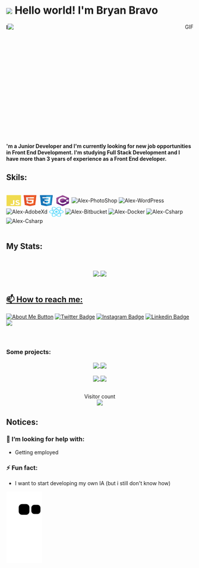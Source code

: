 # <img src="https://emojis.slackmojis.com/emojis/images/1531849430/4246/blob-sunglasses.gif?1531849430" width="30"/> Hello world! I'm Bryan Bravo

<!--   ![c633c20ede82f0e0ced7d570dbe3a1f3](https://user-images.githubusercontent.com/70382532/138322189-2db8df52-9dcb-40a0-88a8-c365466bd33d.gif) -->
<div align="right"> 
  <img align="right" alt="GIF" src="https://github.com/Akherox/Akherox/blob/main/.github/workflows/138322189-2db8df52-9dcb-40a0-88a8-c365466bd33d.gif?raw=true" width="500" height="320" />
</div>

#### I'm a Junior Developer and I'm currently looking for new job opportunities in Front End Development. I'm studying Full Stack Development and I have more than 3 years of experience as a Front End developer.
   
## Skils:
<!--   //Web for icons: https://devicon.dev/ -->
<div style="display: inline_block">
<br>
  <img align="center" alt="Alex-Js" height="30" width="40" src="https://raw.githubusercontent.com/devicons/devicon/master/icons/javascript/javascript-plain.svg">
  <img align="center" alt="Alex-HTML" height="30" width="40" src="https://raw.githubusercontent.com/devicons/devicon/master/icons/html5/html5-original.svg">
  <img align="center" alt="Alex-CSS" height="30" width="40" src="https://raw.githubusercontent.com/devicons/devicon/master/icons/css3/css3-original.svg">
  <img align="center" alt="Alex-C#" height="30" width="40" src="https://raw.githubusercontent.com/devicons/devicon/master/icons/csharp/csharp-original.svg">
  <img align="center" alt="Alex-PhotoShop" height="30" width="40" src="https://cdn.jsdelivr.net/gh/devicons/devicon/icons/photoshop/photoshop-plain.svg"> 
  <img align="center" alt="Alex-WordPress" height="30" width="40" src="https://cdn.jsdelivr.net/gh/devicons/devicon/icons/wordpress/wordpress-plain.svg"> 
  <img align="center" alt="Alex-AdobeXd" height="30" width="40" src="https://cdn.jsdelivr.net/gh/devicons/devicon/icons/xd/xd-line.svg"> 
  <img align="center" alt="Alex-React" height="30" width="40" src="https://raw.githubusercontent.com/devicons/devicon/master/icons/react/react-original.svg">
  <img align="center" alt="Alex-Bitbucket" height="30" width="40" src="https://cdn.jsdelivr.net/gh/devicons/devicon/icons/bitbucket/bitbucket-original-wordmark.svg">
  <img align="center" alt="Alex-Docker" height="30" width="40" src="https://cdn.jsdelivr.net/gh/devicons/devicon/icons/docker/docker-original-wordmark.svg">
  <img align="center" alt="Alex-Csharp" height="30" width="40" src="https://cdn.jsdelivr.net/gh/devicons/devicon/icons/git/git-plain-wordmark.svg">
  <img align="center" alt="Alex-Csharp" height="30" width="40" src="https://cdn.jsdelivr.net/gh/devicons/devicon/icons/vuejs/vuejs-original-wordmark.svg" />
          
          
  <!--   <img align="center" alt="Alex-Csharp" height="30" width="40" src="https://cdn.jsdelivr.net/gh/devicons/devicon/icons/sequelize/sequelize-original.svg"> -->
  <!--   <img align="center" alt="Alex-Ts" height="30" width="40" src="https://raw.githubusercontent.com/devicons/devicon/master/icons/typescript/typescript-plain.svg"> -->
  <!--   <img align="center" alt="Alex-Python" height="30" width="40" src="https://raw.githubusercontent.com/devicons/devicon/master/icons/python/python-original.svg"> -->
</div>
  <br>                
                 
## My Stats:
<br>
<br>
<div align="center">
  <a href="https://github.com/Akherox">
    <img align="center" height="150em" src="https://github-readme-stats.vercel.app/api?username=akherox&show_icons=true&theme=radical&include_all_commits=true&count_private=true"/>
    <img align="center" height="150em" src="https://github-readme-stats.vercel.app/api/top-langs/?username=akherox&layout=compact&langs_count=7&theme=radical"/>
</div>
 <br>
    
## 📫 How to reach me:
  <!--   Web for social webs: https://dev.to/envoy_/150-badges-for-github-pnk -->
<div>
<!--   <a href="https://www.youtube.com/channel/UC_-uuuZbY0AAt9CViNzvc-Q" target="_blank"><img src="https://img.shields.io/badge/YouTube-FF0000?style=for-the-badge&logo=youtube&logoColor=white" target="_blank"></a> -->
  <a href="https://portfolio-v2-w4kb-git-main-akheroxs-projects.vercel.app/" target="_blank"><img src="https://img.shields.io/badge/About_Me-grey?style=for-the-badge&logo=readme&logoColor=white" alt="About Me Button"/></a>
  <a href="https://twitter.com/Bryanalexbm1" target="_blank"><img src="https://img.shields.io/badge/Twitter-black?style=for-the-badge&logo=x&logoColor=white" alt="Twitter Badge"/></a>
  <a href="https://www.instagram.com/alexbm008" target="_blank"><img src="https://img.shields.io/badge/-Instagram-%23E4405F?style=for-the-badge&logo=instagram&logoColor=white" alt="Instagram Badge"></a>
  <a href="https://linkedin.com/in/alex-bravo-008-mk" target="_blank"><img src="https://img.shields.io/badge/LinkedIn-0077B5?style=for-the-badge&logo=logmein&logoColor=white" alt="Linkedin Badge"></a> 
  <a href="mailto:bryanalexbm@gmail.com"><img src="https://img.shields.io/badge/Gmail-D14836?style=for-the-badge&logo=gmail&logoColor=white" target="_blank"></a>
</div>
   <br>
  
<!--   ## 🏃 Recent Github Activities -->
<!--START_SECTION:activity-->
<!-- `[06/06 01:55]` <img alt="📝" src="https://github.com/Akherox/github-activity/raw/master/icons/commit.png" align="top" height="18"> Made `16` commits in [Akerox/Akerox](https://github.com/Akherox/Akherox)  
`[28/05 14:01]` <img alt="➕" src="https://github.com/Akherox/github-activity/raw/master/icons/create-repo.png" align="top" height="18"> Created repository [Akherox/learn](https://github.com/Akherox/learn)  
`[19/05 01:54]` <img alt="📝" src="https://github.com/Akherox/github-activity/raw/master/icons/commit.png" align="top" height="18"> Made `59` commits in [Akherox/Akherox](https://github.com/Akherox/Akherox)  
`[11/05 06:01]` <img alt="⭐" src="https://github.com/Akherox/github-activity/raw/master/icons/star.png" align="top" height="18"> Starred [Akherox/leetcode-patterns](https://github.com/Akherox/leetcode-patterns)  
`[25/04 01:31]` <img alt="📝" src="https://github.com/Akherox/github-activity/raw/master/icons/commit.png" align="top" height="18"> Made `147` commit in [Akherox/Akherox](https://github.com/Akherox/Akherox)  -->
  
  <br>
        
### Some projects:   
<div align="center">
  <a href="https://github.com/Akherox/portofolio">
    <img align="center" height="105em" src="https://github-readme-stats.vercel.app/api/pin/?username=akherox&repo=portofolio&theme=radical" />
  </a>
  <a href="https://github.com/Akherox/pokedex">
    <img align="center" height="105em" src="https://github-readme-stats.vercel.app/api/pin/?username=akherox&repo=pokedex&theme=radical" />
  </a>
</div>
  <br>
<div align="center">
  <a href="https://github.com/Akherox/marvel-pvp">
    <img align="center" height="105em" src="https://github-readme-stats.vercel.app/api/pin/?username=akherox&repo=marvel-pvp&theme=radical" />
  </a>
  <a href="https://github.com/Akherox/pokedex-complex">
    <img align="center" height="105em" src="https://github-readme-stats.vercel.app/api/pin/?username=akherox&repo=pokedex-complex&theme=radical" />
  </a>
</div>
<br>
<p align="center"> 
    Visitor count
    <br>
    <img src="https://profile-counter.glitch.me/akherox/count.svg" />
</p>

## Notices:
### 🤔 I’m looking for help with:

-  Getting employed

### ⚡ Fun fact: 

- I want to start developing my own IA (but i still don't know how)
   
<img src="https://github.com/Akherox/Akherox/blob/output/github-contribution-grid-snake.svg"/>
   
   
